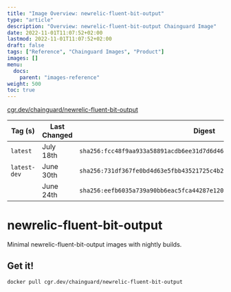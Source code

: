 ```yaml
---
title: "Image Overview: newrelic-fluent-bit-output"
type: "article"
description: "Overview: newrelic-fluent-bit-output Chainguard Image"
date: 2022-11-01T11:07:52+02:00
lastmod: 2022-11-01T11:07:52+02:00
draft: false
tags: ["Reference", "Chainguard Images", "Product"]
images: []
menu:
  docs:
    parent: "images-reference"
weight: 500
toc: true
---
```


[cgr.dev/chainguard/newrelic-fluent-bit-output](https://github.com/chainguard-images/images/tree/main/images/newrelic-fluent-bit-output)

| Tag (s)       | Last Changed | Digest                                                                    |
|---------------|--------------|---------------------------------------------------------------------------|
|  `latest`     | July 18th    | `sha256:fcc48f9aa933a58891acdb6ee31d7d6d46658c0266e78ab4444490106ac088b7` |
|  `latest-dev` | June 30th    | `sha256:731df367fe0bd4d63e5fbb43521725c4b2b65efaf58e8d7bb59203244557a51d` |
|               | June 24th    | `sha256:eefb6035a739a90bb6eac5fca44287e120baba82d4249eee412fd064a880df01` |

# newrelic-fluent-bit-output

Minimal newrelic-fluent-bit-output images with nightly builds.

## Get it!

```shell
docker pull cgr.dev/chainguard/newrelic-fluent-bit-output
```
